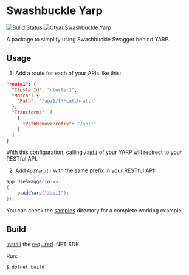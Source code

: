 # Swashbuckle Yarp

[![Build Status](https://ctyar.visualstudio.com/Swashbuckle.Yarp/_apis/build/status%2Fctyar.Swashbuckle.Yarp?branchName=main)](https://ctyar.visualstudio.com/Swashbuckle.Yarp/_build/latest?definitionId=7&branchName=main)
[![Ctyar.Swashbuckle.Yarp](https://img.shields.io/nuget/v/Ctyar.Swashbuckle.Yarp.svg)](https://www.nuget.org/packages/Ctyar.Swashbuckle.Yarp/)

A package to simplify using Swashbuckle Swagger behind YARP.

## Usage

1. Add a route for each of your APIs like this:
```json
"route1": {
  "ClusterId": "cluster1",
  "Match": {
    "Path": "/api1/{**catch-all}"
  },
  "Transforms": [
    {
      "PathRemovePrefix": "/api1"
    }
  ]
}
```
With this configuration, calling `/api1` of your YARP will redirect to your RESTful API.

2. Add `AddYarp()` with the same prefix in your RESTful API:
```csharp
app.UseSwagger(o =>
{
    o.AddYarp("/api1");
});
```

You can check the [samples](/src/samples) directory for a complete working example.

## Build
[Install](https://get.dot.net) the [required](global.json) .NET SDK.

Run:
```
$ dotnet build
```
